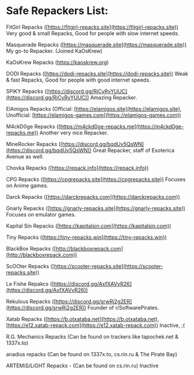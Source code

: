 # Safe Repackers List:

FitGirl Repacks ([https://fitgirl-repacks.site](https://fitgirl-repacks.site)) Very good & small Repacks, Good for people with slow internet speeds.

Masquerade Repacks ([https://masquerade.site](https://masquerade.site)) My go-to Repacker. (Joined KaOsKrew)

KaOsKrew Repacks (https://kaoskrew.org)

DODI Repacks ([https://dodi-repacks.site](https://dodi-repacks.site)) Weak & fast Repacks, Good for people with good internet speeds.

SPiKY Repacks ([https://discord.gg/RjCyRyYUUC](https://discord.gg/RjCyRyYUUC)) Amazing Repacker.

ElAmigos Repacks (Official: [https://elamigos.site](https://elamigos.site), Unofficial: [https://elamigos-games.com](https://elamigos-games.com))

M4ckD0ge Repacks ([https://m4ckd0ge-repacks.me](https://m4ckd0ge-repacks.me)) Another very nice Repacker.

MineRocker Repacks ([https://discord.gg/bqdUv5QsWN](https://discord.gg/bqdUv5QsWN)) Great Repacker, staff of Esoterica Avenue as well.

Chovka Repacks ([https://repack.info](https://repack.info))

CPG Repacks ([https://cpgrepacks.site](https://cpgrepacks.site)) Focuses on Anime games.

Darck Repacks ([https://darckrepacks.com](https://darckrepacks.com))

Gnarly Repacks ([https://gnarly-repacks.site](https://gnarly-repacks.site)) Focuses on emulator games.

Kapital Sin Repacks ([https://kapitalsin.com](https://kapitalsin.com))

Tiny Repacks ([https://tiny-repacks.win](https://tiny-repacks.win))

BlackBox Repacks ([http://blackboxrepack.com](http://blackboxrepack.com))

ScOOter Repacks ([https://scooter-repacks.site](https://scooter-repacks.site))

Le Fishe Repakcs ([https://discord.gg/AxfXAVvR26](https://discord.gg/AxfXAVvR26))

Rekulous Repacks ([https://discord.gg/srwRj2g2ER](https://discord.gg/srwRj2g2ER)) Founder of r/SoftwarePirates.

Xatab Repacks ([https://b.otxataba.net](https://b.otxataba.net), [https://e12.xatab-repack.com](https://e12.xatab-repack.com)) Inactive, ;(

R.G. Mechanics Repacks (Can be found on trackers like tapochek.net & 1337x.to)

anadius repacks (Can be found on 1337x.to, cs.rin.ru & The Pirate Bay)

ARTEMiS/LiGHT Repacks - (Can be found on cs.rin.ru) Inactive
